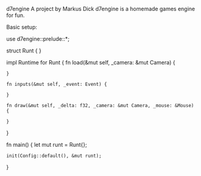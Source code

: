 d7engine
A project by Markus Dick
d7engine is a homemade games engine for fun.

Basic setup:

use d7engine::prelude::*;

struct Runt {
}

impl Runtime for Runt {
    fn load(&mut self, _camera: &mut Camera) {
        
    }

    fn inputs(&mut self, _event: Event) {
        
    }

    fn draw(&mut self, _delta: f32, _camera: &mut Camera, _mouse: &Mouse) {
       
    }
}

fn main() {
    let mut runt = Runt{};

    init(Config::default(), &mut runt);
}
